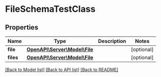 # FileSchemaTestClass

## Properties
Name | Type | Description | Notes
------------ | ------------- | ------------- | -------------
**file** | [**OpenAPI\Server\Model\File**](File.md) |  | [optional] 
**files** | [**OpenAPI\Server\Model\File**](File.md) |  | [optional] 

[[Back to Model list]](../README.md#documentation-for-models) [[Back to API list]](../README.md#documentation-for-api-endpoints) [[Back to README]](../README.md)


